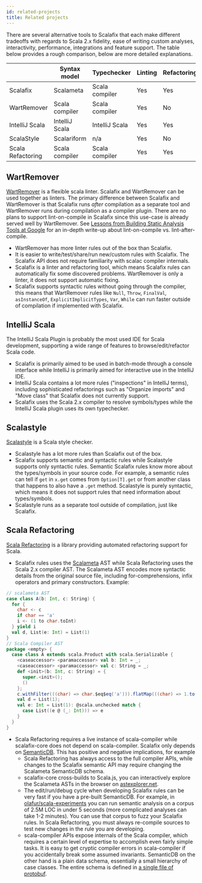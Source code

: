 ```yaml
---
id: related-projects
title: Related projects
---
```


There are several alternative tools to Scalafix that each make different
tradeoffs with regards to Scala 2.x fidelity, ease of writing custom analyses,
interactivity, performance, integrations and feature support. The table below
provides a rough comparison, below are more detailed explanations.

|                   | Syntax model   | Typechecker    | Linting | Refactoring | Run on compile |
| ----------------- | -------------- | -------------- | ------- | ----------- | -------------- |
| Scalafix          | Scalameta      | Scala compiler | Yes     | Yes         | No             |
| WartRemover       | Scala compiler | Scala compiler | Yes     | No          | Yes            |
| IntelliJ Scala    | IntelliJ Scala | IntelliJ Scala | Yes     | Yes         | No             |
| ScalaStyle        | Scalariform    | n/a            | Yes     | No          | Yes            |
| Scala Refactoring | Scala compiler | Scala compiler | Yes     | Yes         | No             |

## WartRemover

[WartRemover](http://www.wartremover.org/) is a flexible scala linter. Scalafix
and WartRemover can be used together as linters. The primary difference between
Scalafix and WartRemover is that Scalafix runs _after_ compilation as a separate
tool and WartRemover runs during compilation as a compiler plugin. There are no
plans to support lint-on-compile in Scalafix since this use-case is already
served well by WartRemover. See
[Lessons from Building Static Analysis Tools at Google](https://cacm.acm.org/magazines/2018/4/226371-lessons-from-building-static-analysis-tools-at-google/fulltext)
for an in-depth write-up about lint-on-compile vs. lint-after-compile.

- WartRemover has more linter rules out of the box than Scalafix.
- It is easier to write/test/share/run new/custom rules with Scalafix. The
  Scalafix API does not require familiarity with scalac compiler internals.
- Scalafix is a linter and refactoring tool, which means Scalafix rules can
  automatically fix some discovered problems. WartRemover is only a linter, it
  does not support automatic fixing.
- Scalafix supports syntactic rules without going through the compiler, this
  means that WartRemover rules like `Null`, `Throw`, `FinalVal`, `asInstanceOf`,
  `ExplicitImplicitTypes`, `Var`, `While` can run faster outside of compilation
  if implemented with Scalafix.

## IntelliJ Scala

The IntelliJ Scala Plugin is probably the most used IDE for Scala development,
supporting a wide range of features to browse/edit/refactor Scala code.

- Scalafix is primarily aimed to be used in batch-mode through a console
  interface while IntelliJ is primarily aimed for interactive use in the
  IntelliJ IDE.
- IntelliJ Scala contains a lot more rules ("inspections" in IntelliJ terms),
  including sophisticated refactorings such as "Organize imports" and "Move
  class" that Scalafix does not currently support.
- Scalafix uses the Scala 2.x compiler to resolve symbols/types while the
  IntelliJ Scala plugin uses its own typechecker.

## Scalastyle

[Scalastyle](http://www.scalastyle.org/) is a Scala style checker.

- Scalastyle has a lot more rules than Scalafix out of the box.
- Scalafix supports semantic and syntactic rules while Scalastyle supports only
  syntactic rules. Semantic Scalafix rules know more about the types/symbols in
  your source code. For example, a semantic rules can tell if `get` in `x.get`
  comes from `Option[T].get` or from another class that happens to also have a
  `.get` method. Scalastyle is purely syntactic, which means it does not support
  rules that need information about types/symbols.
- Scalastyle runs as a separate tool outside of compilation, just like Scalafix.

## Scala Refactoring

[Scala Refactoring](https://github.com/scala-ide/scala-refactoring) is a library
providing automated refactoring support for Scala.

- Scalafix rules uses the [Scalameta](http://scalameta.org/) AST while Scala
  Refactoring uses the Scala 2.x compiler AST. The Scalameta AST encodes more
  syntactic details from the original source file, including for-comprehensions,
  infix operators and primary constructors. Example:

```scala
// scalameta AST
case class A(b: Int, c: String) {
  for {
    char <- c
    if char == 'a'
    i <- (1 to char.toInt)
  } yield i
  val d, List(e: Int) = List(1)
}
// Scala Compiler AST
package <empty> {
  case class A extends scala.Product with scala.Serializable {
    <caseaccessor> <paramaccessor> val b: Int = _;
    <caseaccessor> <paramaccessor> val c: String = _;
    def <init>(b: Int, c: String) = {
      super.<init>();
      ()
    };
    c.withFilter(((char) => char.$eq$eq('a'))).flatMap(((char) => 1.to(char.toInt).map(((i) => i))));
    val d = List(1);
    val e: Int = List(1): @scala.unchecked match {
      case List((e @ (_: Int))) => e
    }
  }
}
```

- Scala Refactoring requires a live instance of scala-compiler while
  scalafix-core does not depend on scala-compiler. Scalafix only depends on
  [SemanticDB](http://scalameta.org/tutorial/#SemanticDB). This has positive and
  negative implications, for example
  - Scala Refactoring has always access to the full compiler APIs, while changes
    to the Scalafix semantic API may require changing the Scalameta SemanticDB
    schema.
  - scalafix-core cross-builds to Scala.js, you can interactively explore the
    Scalameta ASTs in the browser on
    [astexplorer.net](https://astexplorer.net/#/gist/f0816de84a02654b8242de5822e672a2/8a7007dd2b292b955e005704f5823c24fab9bfeb).
  - The edit/run/debug cycle when developing Scalafix rules can be very fast if
    you have a pre-built SemanticDB. For example, in
    [olafur/scala-experiments](https://github.com/olafurpg/scala-experiments)
    you can run semantic analysis on a corpus of 2.5M LOC in under 5 seconds
    (more complicated analyses can take 1-2 minutes). You can use that corpus to
    fuzz your Scalafix rules. In Scala Refactoring, you must always re-compile
    sources to test new changes in the rule you are developing.
  - scala-compiler APIs expose internals of the Scala compiler, which requires a
    certain level of expertise to accomplish even fairly simple tasks. It is
    easy to get cryptic compiler errors in scala-compiler if you accidentally
    break some assumed invariants. SemanticDB on the other hand is a plain data
    schema, essentially a small hierarchy of case classes. The entire schema is
    defined in
    [a single file of protobuf](https://github.com/scalameta/scalameta/blob/master/semanticdb/semanticdb/semanticdb.proto).
